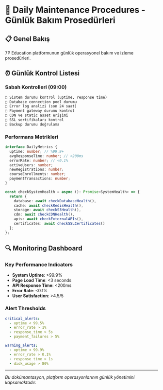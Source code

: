 # 🔧 Daily Maintenance Procedures - Günlük Bakım Prosedürleri

## 📋 Genel Bakış

7P Education platformunun günlük operasyonel bakım ve izleme prosedürleri.

## ⏰ Günlük Kontrol Listesi

### Sabah Kontrolleri (09:00)
```markdown
□ Sistem durumu kontrol (uptime, response time)
□ Database connection pool durumu
□ Error log analizi (son 24 saat)
□ Payment gateway durumu kontrol
□ CDN ve static asset erişimi
□ SSL sertifikaları kontrol
□ Backup durumu doğrulama
```

### Performans Metrikleri
```typescript
interface DailyMetrics {
  uptime: number; // %99.9+
  avgResponseTime: number; // <200ms
  errorRate: number; // <0.1%
  activeUsers: number;
  newRegistrations: number;
  courseEnrollments: number;
  paymentTransactions: number;
}

const checkSystemHealth = async (): Promise<SystemHealth> => {
  return {
    database: await checkDatabaseHealth(),
    cache: await checkRedisHealth(),
    storage: await checkS3Health(),
    cdn: await checkCDNHealth(),
    apis: await checkExternalAPIs(),
    certificates: await checkSSLCertificates()
  };
};
```

## 🔍 Monitoring Dashboard

### Key Performance Indicators
- **System Uptime**: >99.9%
- **Page Load Time**: <3 seconds
- **API Response Time**: <200ms
- **Error Rate**: <0.1%
- **User Satisfaction**: >4.5/5

### Alert Thresholds
```yaml
critical_alerts:
  - uptime < 99.5%
  - error_rate > 1%
  - response_time > 5s
  - payment_failures > 5%

warning_alerts:
  - uptime < 99.9%
  - error_rate > 0.1%
  - response_time > 1s
  - disk_usage > 80%
```

---

*Bu dokümantasyon, platform operasyonlarının günlük yönetimini kapsamaktadır.*